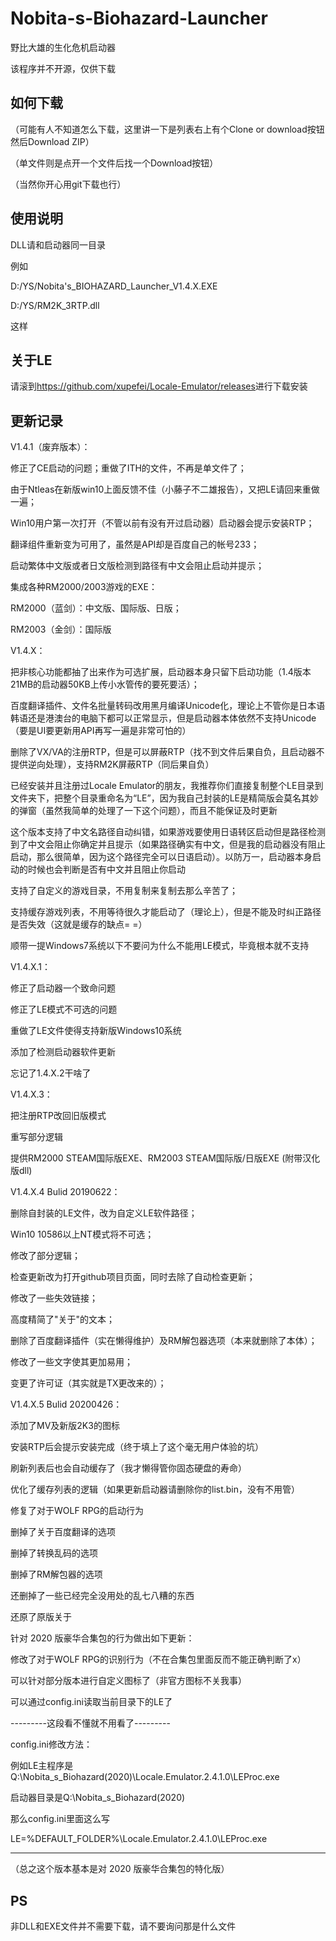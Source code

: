 # Nobita-s-Biohazard-Launcher

野比大雄的生化危机启动器

该程序并不开源，仅供下载

如何下载
----------
（可能有人不知道怎么下载，这里讲一下是列表右上有个Clone or download按钮然后Download ZIP）

（单文件则是点开一个文件后找一个Download按钮）

（当然你开心用git下载也行）

使用说明
-------------
DLL请和启动器同一目录

例如

D:/YS/Nobita's_BIOHAZARD_Launcher_V1.4.X.EXE

D:/YS/RM2K_3RTP.dll

这样

关于LE
-------------

请滚到<https://github.com/xupefei/Locale-Emulator/releases>进行下载安装

更新记录
------------
V1.4.1（废弃版本）：

修正了CE启动的问题；重做了ITH的文件，不再是单文件了；

由于Ntleas在新版win10上面反馈不佳（小藤子不二雄报告），又把LE请回来重做一遍；

Win10用户第一次打开（不管以前有没有开过启动器）启动器会提示安装RTP；

翻译组件重新变为可用了，虽然是API却是百度自己的帐号233；

启动繁体中文版或者日文版检测到路径有中文会阻止启动并提示；

集成各种RM2000/2003游戏的EXE：

RM2000（蓝剑）：中文版、国际版、日版；

RM2003（金剑）：国际版

V1.4.X：

把非核心功能都抽了出来作为可选扩展，启动器本身只留下启动功能（1.4版本21MB的启动器50KB上传小水管传的要死要活）；

百度翻译插件、文件名批量转码改用黑月编译Unicode化，理论上不管你是日本语韩语还是港澳台的电脑下都可以正常显示，但是启动器本体依然不支持Unicode（要是UI要更新用API再写一遍是非常可怕的）

删除了VX/VA的注册RTP，但是可以屏蔽RTP（找不到文件后果自负，且启动器不提供逆向处理），支持RM2K屏蔽RTP（同后果自负）

已经安装并且注册过Locale Emulator的朋友，我推荐你们直接复制整个LE目录到文件夹下，把整个目录重命名为“LE”，因为我自己封装的LE是精简版会莫名其妙的弹窗（虽然我简单的处理了一下这个问题），而且不能保证及时更新

这个版本支持了中文名路径自动纠错，如果游戏要使用日语转区启动但是路径检测到了中文会阻止你确定并且提示（如果路径确实有中文，但是我的启动器没有阻止启动，那么很简单，因为这个路径完全可以日语启动）。以防万一，启动器本身启动的时候也会判断是否有中文并且阻止你启动

支持了自定义的游戏目录，不用复制来复制去那么辛苦了；

支持缓存游戏列表，不用等待很久才能启动了（理论上），但是不能及时纠正路径是否失效（这就是缓存的缺点= =）

顺带一提Windows7系统以下不要问为什么不能用LE模式，毕竟根本就不支持

V1.4.X.1：

修正了启动器一个致命问题

修正了LE模式不可选的问题

重做了LE文件使得支持新版Windows10系统

添加了检测启动器软件更新

忘记了1.4.X.2干啥了

V1.4.X.3：

把注册RTP改回旧版模式

重写部分逻辑

提供RM2000 STEAM国际版EXE、RM2003 STEAM国际版/日版EXE (附带汉化版dll)

V1.4.X.4 Bulid 20190622：

删除自封装的LE文件，改为自定义LE软件路径；

Win10 10586以上NT模式将不可选；

修改了部分逻辑；

检查更新改为打开github项目页面，同时去除了自动检查更新；

修改了一些失效链接；

高度精简了"关于"的文本；

删除了百度翻译插件（实在懒得维护）及RM解包器选项（本来就删除了本体）；

修改了一些文字使其更加易用；

变更了许可证（其实就是TX更改来的）；

V1.4.X.5 Bulid 20200426：

添加了MV及新版2K3的图标

安装RTP后会提示安装完成（终于填上了这个毫无用户体验的坑）

刷新列表后也会自动缓存了（我才懒得管你固态硬盘的寿命）

优化了缓存列表的逻辑（如果更新启动器请删除你的list.bin，没有不用管）

修复了对于WOLF RPG的启动行为

删掉了关于百度翻译的选项

删掉了转换乱码的选项

删掉了RM解包器的选项

还删掉了一些已经完全没用处的乱七八糟的东西

还原了原版关于

针对 2020 版豪华合集包的行为做出如下更新：

修改了对于WOLF RPG的识别行为（不在合集包里面反而不能正确判断了x）

可以针对部分版本进行自定义图标了（非官方图标不关我事）

可以通过config.ini读取当前目录下的LE了

---------这段看不懂就不用看了---------

config.ini修改方法：

例如LE主程序是Q:\Nobita_s_Biohazard(2020)\Locale.Emulator.2.4.1.0\LEProc.exe

启动器目录是Q:\Nobita_s_Biohazard(2020)

那么config.ini里面这么写

LE=%DEFAULT_FOLDER%\Locale.Emulator.2.4.1.0\LEProc.exe

------------------

（总之这个版本基本是对 2020 版豪华合集包的特化版）

PS
---------
非DLL和EXE文件并不需要下载，请不要询问那是什么文件
